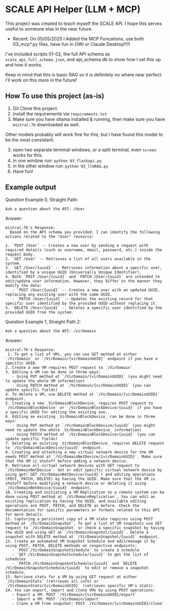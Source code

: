 # SCALE API Helper (LLM + MCP)

This project was created to teach myself the SCALE API.
I hope this serves useful to someone else in the near future.
- Recent: On 05/05/2025 I Added the MCP Funcations, use both 03_mcp*.py files, have fun in OWI or Claude Desktop!!!!!

I've included scripts 01-02, the full API schema as `scale_api_full_schema.json`, and api_schema.db to show how I set this up and how it works.

Keep in mind that this is basic RAG so it is definitely no where near perfect. I'll work on this more in the future!

## How To use this project (as-is)
1. Git Clone this project.
2. Install the requirements via `requirements.txt`
3. Make sure you have ollama installed & running, then make sure you have `mistral:7b` downloaded as well. 

  Other models probably will work fine for this, but I have found this model to be the most consistent.

3. open two separate terminal windows, or a split terminal, even `screen` works for this.
4. in one window run: `python 03_flaskapi.py`
5. in the other window run: `python 03_llmRAG.py`
6. Have fun!


## Example output
Question Example 0, Straight Path: 
``` 
Ask a question about the API: /User
```
Answer:
```
mistral:7b's Response:
  Based on the API schema you provided, I can identify the following actions related to the "User" resource:

1. `POST /User` -- Creates a new user by sending a request with required details (such as username, email, password, etc.) inside the request body.
2. `GET /User` -- Retrieves a list of all users available in the system.
3. `GET /User/{uuid}` -- Retrieves information about a specific user, identified by a unique UUID (Universally Unique Identifier).
4. Both `POST /User/{uuid}` and `PATCH /User/{uuid}` are intended to edit/update user information. However, they differ in the manner they modify the data:
   - `POST /User/{uuid}` -- Creates a new user with an updated UUID, replacing any existing user with the same UUID.
   - `PATCH /User/{uuid}` -- Updates the existing record for that specific user identified by the provided UUID without replacing it.
5. `DELETE /User/{uuid}` -- Deletes a specific user identified by the provided UUID from the system.
```

Question Example 1, Straight Path 2:
```
Ask a question about the API: /virDomain
```
Answer:
```
mistral:7b's Response:
 1. To get a list of VMs, you can use GET method at either `/VirDomain` or `/VirDomain/{virDomainUUID}` endpoint if you have a specific UUID.
2. Create a new VM requires POST request to `/VirDomain`
3. Editing a VM can be done in three ways:
   - Using PUT method at `/VirDomain/{virDomainUUID}` (you might need to update the whole VM information)
   - Using PATCH method at `/VirDomain/{virDomainUUID}` (you can update specific fields)
4. To delete a VM, use DELETE method at `/VirDomain/{virDomainUUID}` endpoint.
5. Creating a new _VirDomainBlockDevice_ requires POST request to `/VirDomainBlockDevice` or `/VirDomainBlockDevice/{uuid}` if you have a specific UUID for editing the existing one.
6. Editing an existing _VirDomainBlockDevice_ can be done in three ways:
   - Using PUT method at `/VirDomainBlockDevice/{uuid}` (you might need to update the whole _VirDomainBlockDevice_ information)
   - Using PATCH method at `/VirDomainBlockDevice/{uuid}` (you can update specific fields)
7. Deleting an existing _VirDomainBlockDevice_ requires DELETE request to `/VirDomainBlockDevice/{uuid}` endpoint.
8. Creating and attaching a new virtual network device for the VM needs POST method at `/VirDomainNetDevice/{virDomainUUID}`. Make sure that the VM is shutoff before adding a network device.
9. Retrieve all virtual network devices with GET request to `/VirDomainNetDevice`. Get or edit specific virtual network device by using get(`GET /VirDomainNetDevice/{uuid}`) and editing operations (POST, PATCH, DELETE) by having the UUID. Make sure that the VM is shutoff before modifying a network device or deleting it using `/VirDomainNetDevice/{uuid}` endpoint.
10. Creating and initiating a VM Replication to a remote system can be done using POST method at `/VirDomainReplication`. You can edit an existing replication by having the UUID, and available editing operations are POST, PATCH, and DELETE as before. Check the documentation for specific parameters or formats related to this API for more details.
11. Capturing a persistent copy of a VM state requires using POST method at `/VirDomainSnapshot`. To get a list of VM snapshots use GET request to `/VirDomainSnapshot` or check a specific snapshot by having the UUID and using GET at `/VirDomainSnapshot/{uuid}`. Delete a snapshot with DELETE method at `/VirDomainSnapshot/{uuid}` endpoint.
12. Create an automated VM Snapshot Schedule and edit/manage it by using POST, PATCH, DELETE methods on respective endpoints:
   - `POST /VirDomainSnapshotSchedule` to create a schedule
   - `GET /VirDomainSnapshotSchedule/{uuid}` to get the list of schedules
   - `PATCH /VirDomainSnapshotSchedule/{uuid}` and `DELETE /VirDomainSnapshotSchedule/{uuid}` to edit or remove a snapshot schedule.
13. Retrieve stats for a VM by using GET request at either `/VirDomainStats` (retrieves all info) or `/VirDomainStats/{virDomainUUID}` (retrieves specific VM's stats).
14. You can export, import and clone VMs by using POST operations:
   - Export a VM: POST `/VirDomain/{virDomainUUID}/export`
   - Import a VM: POST `/VirDomain/import`
   - Clone a VM from snapshot: POST `/VirDomain/{virDomainUUID}/clone`
```
